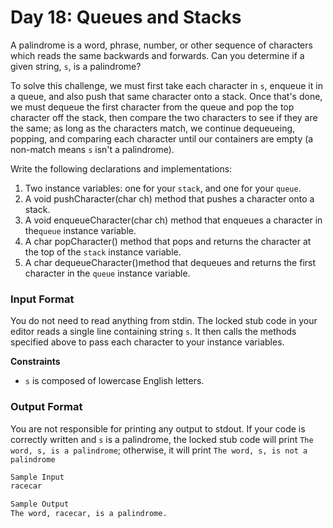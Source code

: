 # Day 18: Queues and Stacks

A palindrome is a word, phrase, number, or other sequence of characters which reads the same backwards and forwards. Can
you determine if a given string, `s`, is a palindrome?

To solve this challenge, we must first take each character in `s`, enqueue it in a queue, and also push that same character onto a stack. Once that's done, we must dequeue the first character from the queue and pop the top character off the stack, then compare the two characters to see if they are the same; as long as the characters match, we continue dequeueing, popping, and comparing each character until our containers are empty (a non-match means `s` isn't a palindrome).

Write the following declarations and implementations:

1. Two instance variables: one for your `stack`, and one for your `queue`. 
2. A void pushCharacter(char ch) method that pushes a character onto a stack. 
3. A void enqueueCharacter(char ch) method that enqueues a character in the`queue` instance variable. 
4. A char popCharacter() method that pops and returns the character at the top of the `stack` instance variable. 
5. A char dequeueCharacter()method that dequeues and returns the first character in the `queue` instance variable.

### Input Format

You do not need to read anything from stdin. The locked stub code in your editor reads a single line containing string `s`. It then calls the methods specified above to pass each character to your instance variables.

**Constraints**

- `s` is composed of lowercase English letters.

### Output Format

You are not responsible for printing any output to stdout. If your code is correctly written and `s` is a palindrome, the locked stub code will print `The word, s, is a palindrome`; otherwise, it will print `The word, s, is not a palindrome`

```markdown
Sample Input 
racecar

Sample Output 
The word, racecar, is a palindrome.
```
